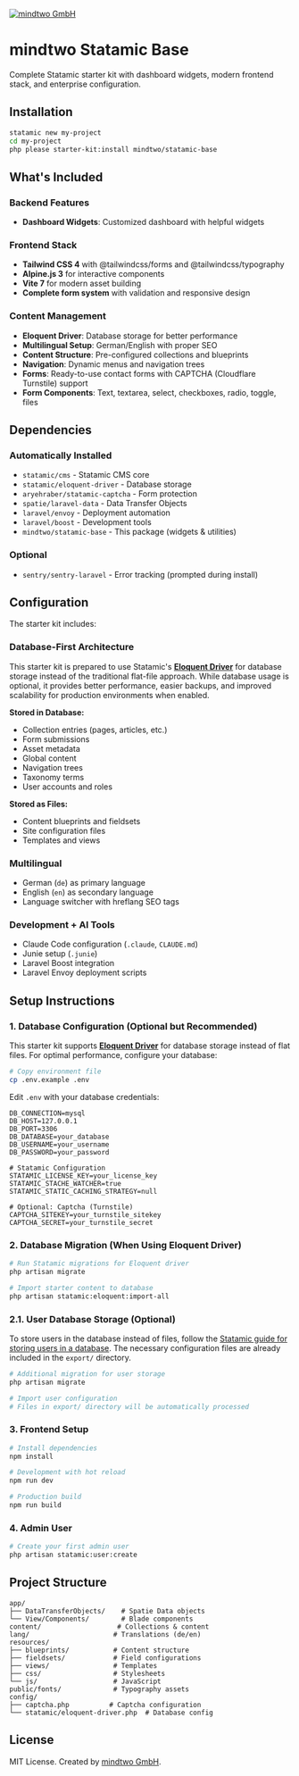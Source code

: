 [![mindtwo GmbH](https://www.mindtwo.de/downloads/doodles/github/repository-header.png)](https://www.mindtwo.de/)

# mindtwo Statamic Base

Complete Statamic starter kit with dashboard widgets, modern frontend stack, and enterprise configuration.

## Installation

```bash
statamic new my-project
cd my-project
php please starter-kit:install mindtwo/statamic-base
```

## What's Included

### Backend Features
- **Dashboard Widgets**: Customized dashboard with helpful widgets

### Frontend Stack
- **Tailwind CSS 4** with @tailwindcss/forms and @tailwindcss/typography
- **Alpine.js 3** for interactive components  
- **Vite 7** for modern asset building
- **Complete form system** with validation and responsive design

### Content Management
- **Eloquent Driver**: Database storage for better performance
- **Multilingual Setup**: German/English with proper SEO
- **Content Structure**: Pre-configured collections and blueprints
- **Navigation**: Dynamic menus and navigation trees
- **Forms**: Ready-to-use contact forms with CAPTCHA (Cloudflare Turnstile) support
- **Form Components**: Text, textarea, select, checkboxes, radio, toggle, files

## Dependencies

### Automatically Installed
- `statamic/cms` - Statamic CMS core
- `statamic/eloquent-driver` - Database storage
- `aryehraber/statamic-captcha` - Form protection
- `spatie/laravel-data` - Data Transfer Objects
- `laravel/envoy` - Deployment automation
- `laravel/boost` - Development tools
- `mindtwo/statamic-base` - This package (widgets & utilities)

### Optional
- `sentry/sentry-laravel` - Error tracking (prompted during install)

## Configuration

The starter kit includes:

### Database-First Architecture

This starter kit is prepared to use Statamic's **[Eloquent Driver](https://github.com/statamic/eloquent-driver)** for database storage instead of the traditional flat-file approach. While database usage is optional, it provides better performance, easier backups, and improved scalability for production environments when enabled.

**Stored in Database:**
- Collection entries (pages, articles, etc.)
- Form submissions
- Asset metadata
- Global content
- Navigation trees
- Taxonomy terms
- User accounts and roles

**Stored as Files:**
- Content blueprints and fieldsets
- Site configuration files
- Templates and views

### Multilingual
- German (`de`) as primary language
- English (`en`) as secondary language
- Language switcher with hreflang SEO tags

### Development + AI Tools
- Claude Code configuration (`.claude`, `CLAUDE.md`)
- Junie setup (`.junie`)
- Laravel Boost integration 
- Laravel Envoy deployment scripts

## Setup Instructions

### 1. Database Configuration (Optional but Recommended)

This starter kit supports **[Eloquent Driver](https://github.com/statamic/eloquent-driver)** for database storage instead of flat files. For optimal performance, configure your database:

```bash
# Copy environment file
cp .env.example .env
```

Edit `.env` with your database credentials:
```env
DB_CONNECTION=mysql
DB_HOST=127.0.0.1
DB_PORT=3306
DB_DATABASE=your_database
DB_USERNAME=your_username
DB_PASSWORD=your_password

# Statamic Configuration
STATAMIC_LICENSE_KEY=your_license_key
STATAMIC_STACHE_WATCHER=true
STATAMIC_STATIC_CACHING_STRATEGY=null

# Optional: Captcha (Turnstile)
CAPTCHA_SITEKEY=your_turnstile_sitekey
CAPTCHA_SECRET=your_turnstile_secret
```

### 2. Database Migration (When Using Eloquent Driver)

```bash
# Run Statamic migrations for Eloquent driver
php artisan migrate

# Import starter content to database
php artisan statamic:eloquent:import-all
```

### 2.1. User Database Storage (Optional)

To store users in the database instead of files, follow the [Statamic guide for storing users in a database](https://statamic.dev/tips/storing-users-in-a-database). The necessary configuration files are already included in the `export/` directory.

```bash
# Additional migration for user storage
php artisan migrate

# Import user configuration
# Files in export/ directory will be automatically processed
```

### 3. Frontend Setup

```bash
# Install dependencies
npm install

# Development with hot reload
npm run dev

# Production build
npm run build
```

### 4. Admin User

```bash
# Create your first admin user
php artisan statamic:user:create
```

## Project Structure

```
app/
├── DataTransferObjects/    # Spatie Data objects
└── View/Components/        # Blade components
content/                   # Collections & content
lang/                     # Translations (de/en)
resources/
├── blueprints/           # Content structure
├── fieldsets/            # Field configurations
├── views/                # Templates
├── css/                  # Stylesheets
└── js/                   # JavaScript
public/fonts/             # Typography assets
config/
├── captcha.php          # Captcha configuration
└── statamic/eloquent-driver.php  # Database config
```

## License

MIT License. Created by [mindtwo GmbH](https://www.mindtwo.de/).
